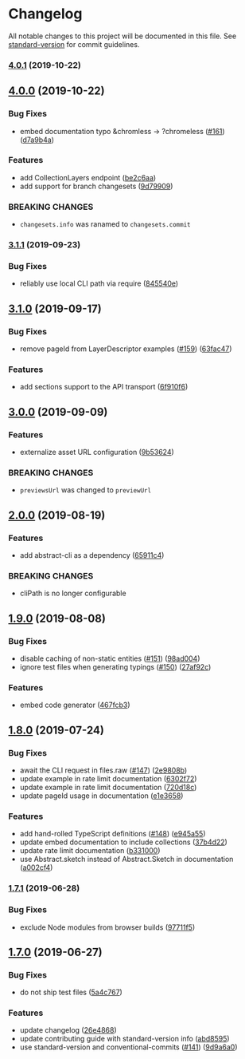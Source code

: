 # Changelog

All notable changes to this project will be documented in this file. See [standard-version](https://github.com/conventional-changelog/standard-version) for commit guidelines.

### [4.0.1](https://github.com/goabstract/abstract-sdk/compare/v4.0.0...v4.0.1) (2019-10-22)



## [4.0.0](https://github.com/goabstract/abstract-sdk/compare/v3.1.1...v4.0.0) (2019-10-22)


### Bug Fixes

* embed documentation typo &chromless -> ?chromeless ([#161](https://github.com/goabstract/abstract-sdk/issues/161)) ([d7a9b4a](https://github.com/goabstract/abstract-sdk/commit/d7a9b4a))


### Features

* add CollectionLayers endpoint ([be2c6aa](https://github.com/goabstract/abstract-sdk/commit/be2c6aa))
* add support for branch changesets ([9d79909](https://github.com/goabstract/abstract-sdk/commit/9d79909))


### BREAKING CHANGES

* `changesets.info` was ranamed to `changesets.commit`



### [3.1.1](https://github.com/goabstract/abstract-sdk/compare/v3.1.0...v3.1.1) (2019-09-23)


### Bug Fixes

* reliably use local CLI path via require ([845540e](https://github.com/goabstract/abstract-sdk/commit/845540e))



## [3.1.0](https://github.com/goabstract/abstract-sdk/compare/v3.0.0...v3.1.0) (2019-09-17)


### Bug Fixes

* remove pageId from LayerDescriptor examples ([#159](https://github.com/goabstract/abstract-sdk/issues/159)) ([63fac47](https://github.com/goabstract/abstract-sdk/commit/63fac47))


### Features

* add sections support to the API transport ([6f910f6](https://github.com/goabstract/abstract-sdk/commit/6f910f6))



## [3.0.0](https://github.com/goabstract/abstract-sdk/compare/v2.0.0...v3.0.0) (2019-09-09)


### Features

* externalize asset URL configuration ([9b53624](https://github.com/goabstract/abstract-sdk/commit/9b53624))


### BREAKING CHANGES

* `previewsUrl` was changed to `previewUrl`



## [2.0.0](https://github.com/goabstract/abstract-sdk/compare/v1.9.0...v2.0.0) (2019-08-19)


### Features

* add abstract-cli as a dependency ([65911c4](https://github.com/goabstract/abstract-sdk/commit/65911c4))


### BREAKING CHANGES

* cliPath is no longer configurable



## [1.9.0](https://github.com/goabstract/abstract-sdk/compare/v1.8.0...v1.9.0) (2019-08-08)


### Bug Fixes

* disable caching of non-static entities ([#151](https://github.com/goabstract/abstract-sdk/issues/151)) ([98ad004](https://github.com/goabstract/abstract-sdk/commit/98ad004))
* ignore test files when generating typings ([#150](https://github.com/goabstract/abstract-sdk/issues/150)) ([27af92c](https://github.com/goabstract/abstract-sdk/commit/27af92c))


### Features

* embed code generator ([467fcb3](https://github.com/goabstract/abstract-sdk/commit/467fcb3))



## [1.8.0](https://github.com/goabstract/abstract-sdk/compare/v1.7.1...v1.8.0) (2019-07-24)


### Bug Fixes

* await the CLI request in files.raw ([#147](https://github.com/goabstract/abstract-sdk/issues/147)) ([2e9808b](https://github.com/goabstract/abstract-sdk/commit/2e9808b))
* update example in rate limit documentation ([6302f72](https://github.com/goabstract/abstract-sdk/commit/6302f72))
* update example in rate limit documentation ([720d18c](https://github.com/goabstract/abstract-sdk/commit/720d18c))
* update pageId usage in documentation ([e1e3658](https://github.com/goabstract/abstract-sdk/commit/e1e3658))


### Features

* add hand-rolled TypeScript definitions ([#148](https://github.com/goabstract/abstract-sdk/issues/148)) ([e945a55](https://github.com/goabstract/abstract-sdk/commit/e945a55))
* update embed documentation to include collections ([37b4d22](https://github.com/goabstract/abstract-sdk/commit/37b4d22))
* update rate limit documentation ([b331000](https://github.com/goabstract/abstract-sdk/commit/b331000))
* use Abstract.sketch instead of Abstract.Sketch in documentation ([a002cf4](https://github.com/goabstract/abstract-sdk/commit/a002cf4))



### [1.7.1](https://github.com/goabstract/abstract-sdk/compare/v1.7.0...v1.7.1) (2019-06-28)


### Bug Fixes

* exclude Node modules from browser builds ([97711f5](https://github.com/goabstract/abstract-sdk/commit/97711f5))



## [1.7.0](https://github.com/goabstract/abstract-sdk/compare/v1.7.0-beta.1...v1.7.0) (2019-06-27)


### Bug Fixes

* do not ship test files ([5a4c767](https://github.com/goabstract/abstract-sdk/commit/5a4c767))


### Features

* update changelog ([26e4868](https://github.com/goabstract/abstract-sdk/commit/26e4868))
* update contributing guide with standard-version info ([abd8595](https://github.com/goabstract/abstract-sdk/commit/abd8595))
* use standard-version and conventional-commits ([#141](https://github.com/goabstract/abstract-sdk/issues/141)) ([9d9a6a0](https://github.com/goabstract/abstract-sdk/commit/9d9a6a0))
